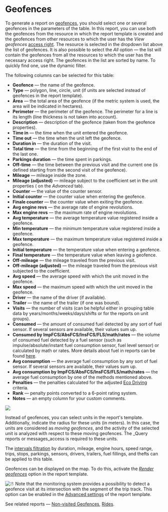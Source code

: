 # Geofences

To generate a report on [geofences](https://docs.wialon.com/en/hosting/user/geo/geo), you should select one or several geofences in the parameters of the table. In this report, you can use both the geofences from the resource in which the report template is created and the geofences from other resources to which the user has the _View geofences_ [access right](https://docs.wialon.com/en/hosting/cms/rights/resource). The resource is selected in the dropdown list above the list of geofences. It is also possible to select the _All_ option — the list will contain the geofences from all the resources to which the user has the necessary access right. The geofences in the list are sorted by name. To quickly find one, use the dynamic filter.

The following columns can be selected for this table:

* **Geofence** — the name of the geofence.
* **Type** — polygon, line, circle, unit \(if units are selected instead of geofences in the report template\).
* **Area** — the total area of the geofence \(if the metric system is used, the area will be indicated in hectares\).
* **Perimeter** — the perimeter of the geofence. The perimeter for a line is its length \(line thickness is not taken into account\).
* **Description** — description of the geofence \(taken from the geofence properties\).
* **Time in** — the time when the unit entered the geofence.
* **Time out** — the time when the unit left the geofence.
* **Duration in** — the duration of the visit.
* **Total time** — the time from the beginning of the first visit to the end of the last one.
* **Parkings duration** — the time spent in parkings.
* **Off-time** — the time between the previous visit and the current one \(is defined starting from the second visit of the geofence\).
* **Mileage** — mileage inside the zone.
* **Mileage \(adjusted\)** — mileage subject to the coefficient set in the unit properties \( on the _Advanced_ tab\).
* **Counter** — the value of the counter sensor.
* **Initial counter** — the counter value when entering the geofence.
* **Finale counter** — the counter value when exiting the geofence.
* **Avg engine revs** — the average rate of engine revolutions.
* **Max engine revs** — the maximum rate of engine revolutions.
* **Avg temperature** — the average temperature value registered inside a geofence.
* **Min temperature** — the minimum temperature value registered inside a geofence.
* **Max temperature** — the maximum temperature value registered inside a geofence.
* **Initial temperature** — the temperature value when entering a geofence.
* **Final temperature** — the temperature value when leaving a geofence.
* **Off-mileage** — the mileage traveled from the previous visit.
* **Off-mileage \(adjusted\)** — the mileage traveled from the previous visit subjected to the coefficient.
* **Avg speed** — the average speed with which the unit moved in the geofence.
* **Max speed** — the maximum speed with which the unit moved in the geofence.
* **Driver** — the name of the driver \(if available\).
* **Trailer** — the name of the trailer \(if one was bound\).
* **Visits** — the number of visits \(can be helpful either in grouping table data by years/months/weeks/days/shifts or for the reports on unit groups\).
* **Consumed** — the amount of consumed fuel detected by any sort of fuel sensor. If several sensors are available, their values sum up.
* **Consumed by ImpFCS/AbsFCS/InsFCS/FLS/math/rates** — the volume of consumed fuel detected by a fuel sensor \(such as impulse/absolute/instant fuel consumption sensor, fuel level sensor\) or calculated by math or rates. More details about fuel in reports can be found [here](https://docs.wialon.com/en/hosting/user/reports/dat/dat#fuel_in_reports).
* **Avg consumption** — the average fuel consumption by any sort of fuel sensor. If several sensors are available, their values sum up.
* **Avg consumption by ImpFCS/AbsFCS/InsFCS/FLS/math/rates** — the average fuel consumption by one of the methods mentioned above.
* **Penalties** — the penalties calculated for the adjusted [Eco Driving](https://docs.wialon.com/en/hosting/cms/units/eco) criteria.
* **Rank** — penalty points converted to a 6-point rating system.
* **Notes** — an empty column for your custom comments.

![](https://docs.wialon.com/en/hosting/_media/tables/geofences.png)

Instead of geofences, you can select units in the report's template. Additionally, indicate the radius for these units \(in meters\). In this case, the units are considered as _moving geofences_, and the activity of the selected unit is analyzed with respect to these moving geofences. The _Query reports or messages_access is required to these units.

The [intervals filtration](https://docs.wialon.com/en/hosting/user/reports/templ/contents/tables/filtration) by duration, mileage, engine hours, speed range, trips, stops, parkings, sensors, drivers, trailers, fuel fillings, and thefts can be applied to this table.

Geofences can be displayed on the map. To do this, activate the [_Render geofences_](https://docs.wialon.com/en/hosting/user/reports/templ/settings/map) option in the report template.

![:!:](https://docs.wialon.com/en/hosting/lib/images/smileys/icon_exclaim.gif) Note that the monitoring system provides a possibility to detect a geofence visit at its intersection with the segment of the trip track. This option can be enabled in the [Advanced settings](https://docs.wialon.com/en/hosting/user/reports/templ/settings/map#geofences_on_the_map) of the report template.

See related reports — [Non-visited Geofences](https://docs.wialon.com/en/hosting/user/reports/tables/nonvisited), [Rides](https://docs.wialon.com/en/hosting/user/reports/tables/rides).

